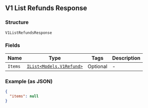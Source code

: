 ## V1 List Refunds Response

### Structure

`V1ListRefundsResponse`

### Fields

| Name | Type | Tags | Description |
|  --- | --- | --- | --- |
| `Items` | [`IList<Models.V1Refund>`](/doc/models/v1-refund.md) | Optional | - |

### Example (as JSON)

```json
{
  "items": null
}
```

